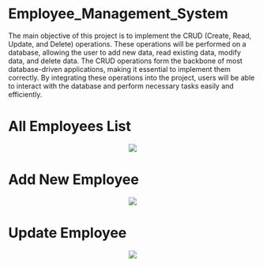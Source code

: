 # Employee_Management_System

The main objective of this project is to implement the CRUD (Create, Read, Update, and Delete) operations. These operations will be performed on a database, allowing the user to add new data, read existing data, modify data, and delete data. The CRUD operations form the backbone of most database-driven applications, making it essential to implement them correctly. By integrating these operations into the project, users will be able to interact with the database and perform necessary tasks easily and efficiently.

# All Employees List
<p align="center">
  <img src="https://user-images.githubusercontent.com/103574856/230542902-14cfc288-1f87-427d-9fd3-30b80c5abe6d.png">
</p>


# Add New Employee
<p align="center">
  <img src="https://user-images.githubusercontent.com/103574856/230543035-0dfbfbbd-99ce-4925-9f6d-862a6c7945e1.png">
</p>

# Update Employee
<p align="center">
  <img src="https://user-images.githubusercontent.com/103574856/230543215-8ec42ce9-849e-4394-9799-0b88a08af1b8.png">
</p>

